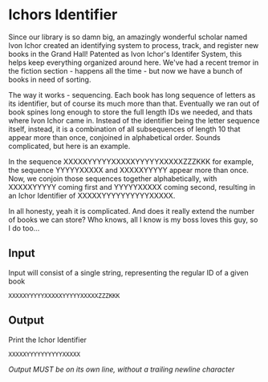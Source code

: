# Ichors Identifier

Since our library is so damn big, an amazingly wonderful scholar named Ivon Ichor created an identifying system to process, track, and register new books in the Grand Hall! Patented as Ivon Ichor's Identifer System, this helps keep everything organized around here. We've had a recent tremor in the fiction section - happens all the time - but now we have a bunch of books in need of sorting.

The way it works - sequencing. Each book has long sequence of letters as its identifier, but of course its much more than that. Eventually we ran out of book spines long enough to store the full length IDs we needed, and thats where Ivon Ichor came in. Instead of the identifier being the letter sequence itself, instead, it is a combination of all subsequences of length 10 that appear more than once, conjoined in alphabetical order. Sounds complicated, but here is an example.

In the sequence XXXXXYYYYYXXXXXYYYYYXXXXXZZZKKK for example, the sequence YYYYYXXXXX and XXXXXYYYYY appear more than once. Now, we conjoin those sequences together alphabetically, with XXXXXYYYYY coming first and YYYYYXXXXX coming second, resulting in an Ichor Identifier of XXXXXYYYYYYYYYYXXXXX.

In all honesty, yeah it is complicated. And does it really extend the number of books we can store? Who knows, all I know is my boss loves this guy, so I do too...

## Input

Input will consist of a single string, representing the regular ID of a given book

```
XXXXXYYYYYXXXXXYYYYYXXXXXZZZKKK
```

## Output

Print the Ichor Identifier

```
XXXXXYYYYYYYYYYXXXXX
```

_Output MUST be on its own line, without a trailing newline character_

